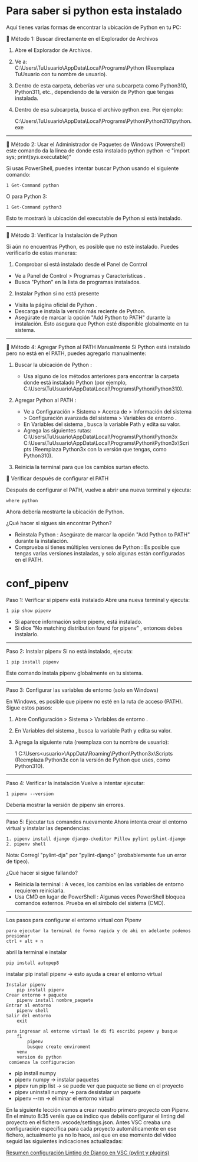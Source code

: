 # Para saber si python esta instalado 

Aquí tienes varias formas de encontrar la ubicación de Python en tu PC:

📌 Método 1: Buscar directamente en el Explorador de Archivos

1. Abre el Explorador de Archivos.
2. Ve a:   
	C:\Users\TuUsuario\AppData\Local\Programs\Python
	(Reemplaza TuUsuario con tu nombre de usuario).

3. Dentro de esta carpeta, deberías ver una subcarpeta como Python310, Python311, etc., dependiendo de la versión de Python que tengas instalada.

4. Dentro de esa subcarpeta, busca el archivo python.exe. Por ejemplo:
   
   C:\Users\TuUsuario\AppData\Local\Programs\Python\Python310\python.exe
__________________________________________________________

📌 Método 2: Usar el Administrador de Paquetes de Windows (Powershell)
este comando da la linea de donde esta instalado python
	 python -c "import sys; print(sys.executable)" 

Si usas PowerShell, puedes intentar buscar Python usando el siguiente comando:

	1 Get-Command python
 
O para Python 3:

	1 Get-Command python3
 
Esto te mostrará la ubicación del executable de Python si está instalado.

________________________________________________________

📌 Método 3: Verificar la Instalación de Python

Si aún no encuentras Python, es posible que no esté instalado. Puedes verificarlo de estas maneras:

1. Comprobar si está instalado desde el Panel de Control
 - Ve a Panel de Control > Programas y Características .
 - Busca "Python" en la lista de programas instalados.
   
2. Instalar Python si no está presente
 - Visita la página oficial de Python .
 - Descarga e instala la versión más reciente de Python.
 - Asegúrate de marcar la opción "Add Python to PATH" durante la instalación. Esto asegura que Python esté disponible globalmente en tu sistema.

____________________________________________________

📌 Método 4: Agregar Python al PATH Manualmente
Si Python está instalado pero no está en el PATH, puedes agregarlo manualmente:

 1. Buscar la ubicación de Python :
	- Usa alguno de los métodos anteriores para encontrar la carpeta donde está instalado Python (por ejemplo, C:\Users\TuUsuario\AppData\Local\Programs\Python\Python310).

 2. Agregar Python al PATH :
	- Ve a Configuración > Sistema > Acerca de > Información del sistema > Configuración avanzada del sistema > Variables de entorno .
	- En Variables del sistema , busca la variable Path y edita su valor.
	- Agrega las siguientes rutas:
C:\Users\TuUsuario\AppData\Local\Programs\Python\Python3x
C:\Users\TuUsuario\AppData\Local\Programs\Python\Python3x\Scripts
(Reemplaza Python3x con la versión que tengas, como Python310).

 3. Reinicia la terminal para que los cambios surtan efecto.
    
📌 Verificar después de configurar el PATH

Después de configurar el PATH, vuelve a abrir una nueva terminal y ejecuta:
	
 	where python
  
Ahora debería mostrarte la ubicación de Python.

¿Qué hacer si sigues sin encontrar Python?
 - Reinstala Python : Asegúrate de marcar la opción "Add Python to PATH" durante la instalación.
 - Comprueba si tienes múltiples versiones de Python : Es posible que tengas varias versiones instaladas, y solo algunas están configuradas en el PATH.

# conf_pipenv

Paso 1: Verificar si pipenv está instalado
Abre una nueva terminal y ejecuta:

	1 pip show pipenv
 
 - Si aparece información sobre pipenv, está instalado.
 - Si dice "No matching distribution found for pipenv" , entonces debes instalarlo.

_________________________________________________

Paso 2: Instalar pipenv
Si no está instalado, ejecuta:

	1 pip install pipenv
 
 Este comando instala pipenv globalmente en tu sistema.
 
_______________________________________________________

Paso 3: Configurar las variables de entorno (solo en Windows)

En Windows, es posible que pipenv no esté en la ruta de acceso (PATH). Sigue estos pasos:

 1. Abre Configuración > Sistema > Variables de entorno .
 2. En Variables del sistema , busca la variable Path y edita su valor.
 3. Agrega la siguiente ruta (reemplaza <usuario> con tu nombre de usuario):
    
	1 C:\Users\<usuario>\AppData\Roaming\Python\Python3x\Scripts
(Reemplaza Python3x con la versión de Python que uses, como Python310).

______________________________________________

Paso 4: Verificar la instalación
Vuelve a intentar ejecutar:

	1 pipenv --version
 
Debería mostrar la versión de pipenv sin errores.

___________________________________

Paso 5: Ejecutar tus comandos nuevamente
Ahora intenta crear el entorno virtual y instalar las dependencias:

	1. pipenv install django django-ckeditor Pillow pylint pylint-django
	2. pipenv shell
 
Nota: Corregí "pylint-dja" por "pylint-django" (probablemente fue un error de tipeo).

¿Qué hacer si sigue fallando?
 - Reinicia la terminal : A veces, los cambios en las variables de entorno requieren reiniciarla.
 - Usa CMD en lugar de PowerShell : Algunas veces PowerShell bloquea comandos externos. Prueba en el símbolo del sistema (CMD).

__________________________________________________________
Los pasos para configurar el entorno virtual con Pipenv

	para ejecutar la terminal de forma rapida y de ahi en adelante podemos presionar
	ctrl + alt + n

abril la terminal e instalar

	pip install autopep8

instalar pip install pipenv -> esto ayuda a crear el entorno virtual

	Instalar pipenv
		pip install pipenv
	Crear entorno + paquete
		pipenv install nombre_paquete
	Entrar al entorno
		pipenv shell
	Salir del entorno
		exit

  	para ingresar al entorno virtual le di f1 escribi pepenv y busque 
   		f1
     		pipenv	
       		busque create enviroment
	 	venv
   		version de python
     comienza la configuracion 
   		
  
- pip install numpy
- pipenv numpy -> instalar paquetes
- pipev run pip list -> se puede ver que paquete se tiene en el proyecto
- pipev uninstall numpy -> para desistalar un paquete
- pipenv --rm -> eliminar el entorno virtual

En la siguiente lección vamos a crear nuestro primero proyecto con Pipenv. 
En el minuto 8:35 veréis que os indico que debéis configurar el linting del proyecto 
en el fichero .vscode/settings.json. Antes VSC creaba una configuración específica para 
cada proyecto automáticamente en ese fichero, actualmente ya no lo hace, así que en ese 
momento del vídeo seguid las siguientes indicaciones actualizadas:

[Resumen configuración Linting de Django en VSC (pylint y plugins)](https://gist.github.com/hcosta/6e4066ad1b938c888546c5f0a9616c48)


